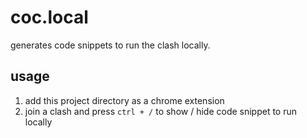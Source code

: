 # coc.local
generates code snippets to run the clash locally.

## usage
1. add this project directory as a chrome extension
2. join a clash and press `ctrl + /` to show / hide code snippet to run locally